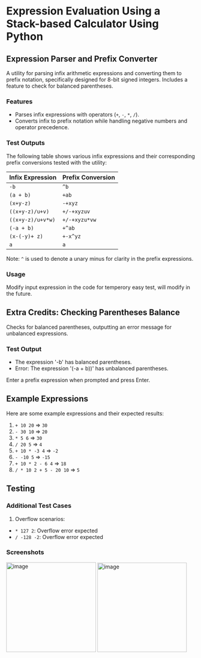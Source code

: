 # Expression Evaluation Using a Stack-based Calculator Using Python

## Expression Parser and Prefix Converter

A utility for parsing infix arithmetic expressions and converting them to prefix notation, specifically designed for 8-bit signed integers. Includes a feature to check for balanced parentheses.

### Features

- Parses infix expressions with operators (`+`, `-`, `*`, `/`).
- Converts infix to prefix notation while handling negative numbers and operator precedence.

### Test Outputs

The following table shows various infix expressions and their corresponding prefix conversions tested with the utility:

| Infix Expression  | Prefix Conversion |
| ----------------- | ----------------- |
| `-b`              | `^b`              |
| `(a + b)`         | `+ab`             |
| `(x+y-z)`         | `-+xyz`           |
| `((x+y-z)/u+v)`   | `+/-+xyzuv`       |
| `((x+y-z)/u+v*w)` | `+/-+xyzu*vw`     |
| `(-a + b)`        | `+^ab`            |
| `(x-(-y)+ z)`     | `+-x^yz`          |
| `a`               | `a`               |

Note: `^` is used to denote a unary minus for clarity in the prefix expressions.

### Usage

Modify input expression in the code for temperory easy test, will modify in the future.

## Extra Credits: Checking Parentheses Balance

Checks for balanced parentheses, outputting an error message for unbalanced expressions.

### Test Output

- The expression '-b' has balanced parentheses.
- Error: The expression '(-a + b))' has unbalanced parentheses.



Enter a prefix expression when prompted and press Enter.

## Example Expressions

Here are some example expressions and their expected results:

1. `+ 10 20` => `30`
2. `- 30 10` => `20`
3. `* 5 6`   => `30`
4. `/ 20 5`  => `4`
5. `+ 10 * -3 4` => `-2`
6. `- -10 5`    => `-15`
7. `+ 10 * 2 - 6 4`  => `18`
8. `/ * 10 2 + 5 - 20 10` => `5`

## Testing

### Additional Test Cases

1. Overflow scenarios:
- `* 127 2`: Overflow error expected
- `/ -128 -2`: Overflow error expected

### Screenshots


<img width="239" alt="image" src="https://github.com/AileenDon/521_proj3/assets/158865231/888ab4c1-1b1a-458d-8ac6-1c073e8c7386">

<img width="238" alt="image" src="https://github.com/AileenDon/521_proj3/assets/158865231/b0075f69-f661-47d1-adac-da4e32119806">



